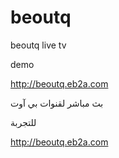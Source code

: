 # beoutq
beoutq live tv

demo 

http://beoutq.eb2a.com

بث مباشر لقنوات بي آوت

للتجربة 

http://beoutq.eb2a.com
